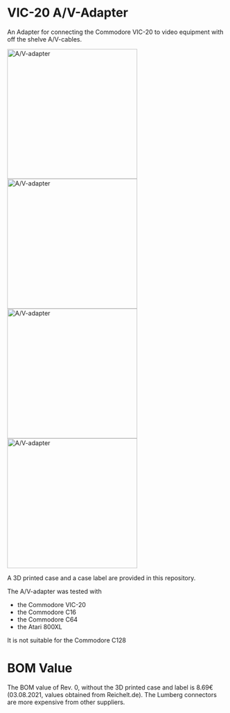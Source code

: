 # VIC-20 A/V-Adapter
An Adapter for connecting the Commodore VIC-20 to video equipment with off the shelve A/V-cables.

<img src="https://github.com/svenpetersen1965/VIC-20_AV-Adapter/blob/main/Rev.%200/pictures/9023_-_in_case_front.JPG" width="300" alt="A/V-adapter">

<img src="https://github.com/svenpetersen1965/VIC-20_AV-Adapter/blob/main/Rev.%200/pictures/9022_-_In_case_back.JPG" width="300" alt="A/V-adapter">

<img src="https://github.com/svenpetersen1965/VIC-20_AV-Adapter/blob/main/Rev.%200/pictures/9025_-_PCB_%26_case.JPG" width="300" alt="A/V-adapter">

<img src="https://github.com/svenpetersen1965/VIC-20_AV-Adapter/blob/main/Rev.%200/pictures/8997_-_Test_SN1960_TwoProng.JPG" width="300" alt="A/V-adapter">

A 3D printed case and a case label are provided in this repository.

The A/V-adapter was tested with
* the Commodore VIC-20
* the Commodore C16
* the Commodore C64
* the Atari 800XL

It is not suitable for the Commodore C128
# BOM Value
The BOM value of Rev. 0, without the 3D printed case and label is 8.69€ (03.08.2021, values obtained from Reichelt.de). The Lumberg connectors are more expensive from other suppliers.
